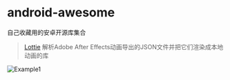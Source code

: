 # android-awesome
自己收藏用的安卓开源库集合

> [Lottie](https://github.com/airbnb/lottie-android) 解析Adobe After Effects动画导出的JSON文件并把它们渲染成本地动画的库

![Example1](https://raw.githubusercontent.com/airbnb/lottie-android/master/gifs/Example1.gif)
